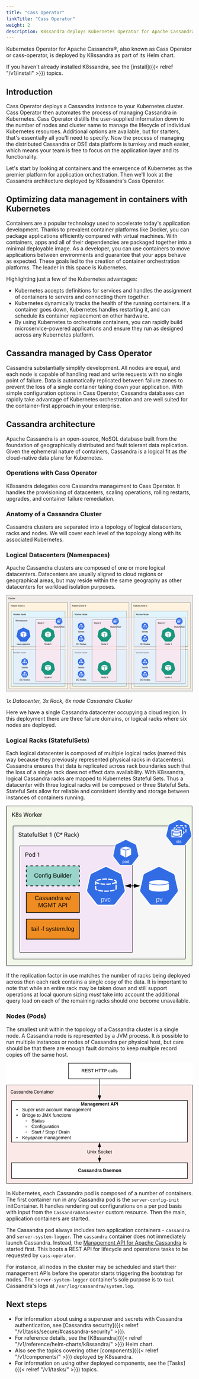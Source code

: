 ```yaml
---
title: "Cass Operator"
linkTitle: "Cass Operator"
weight: 2
description: K8ssandra deploys Kubernetes Operator for Apache Cassandra&reg; to support management tasks in Kubernetes.
---
```


Kubernetes Operator for Apache Cassandra&reg;, also known as Cass Operator or cass-operator, is deployed by K8ssandra as part of its Helm chart. 

If you haven't already installed K8ssandra, see the [install]({{< relref "/v1/install" >}}) topics.

## Introduction

Cass Operator deploys a Cassandra instance to your Kubernetes cluster. Cass Operator then automates the process of managing Cassandra in Kubernetes. Cass Operator distills the user-supplied information down to the number of nodes and cluster name to manage the lifecycle of individual Kubernetes resources. Additional options are available, but for starters, that's essentially all you'll need to specify. Now the process of managing the distributed Cassandra or DSE data platform is turnkey and much easier, which means your team is free to focus on the application layer and its functionality.

Let's start by looking at containers and the emergence of Kubernetes as the premier platform for application orchestration. Then we'll look at the Cassandra architecture deployed by K8ssandra's Cass Operator. 

## Optimizing data management in containers with Kubernetes

Containers are a popular technology used to accelerate today's application development. Thanks to prevalent container platforms like Docker, you can package applications efficiently compared with virtual machines. With containers, apps and all of their dependencies are packaged together into a minimal deployable image. As a developer, you can use containers to move applications between environments and guarantee that your apps behave as expected. These goals led to the creation of container orchestration platforms. The leader in this space is Kubernetes.

Highlighting just a few of the Kubernetes advantages:

* Kubernetes accepts definitions for services and handles the assignment of containers to servers and connecting them together.
* Kubernetes dynamically tracks the health of the running containers. If a container goes down, Kubernetes handles restarting it, and can schedule its container replacement on other hardware.
* By using Kubernetes to orchestrate containers, you can rapidly build microservice-powered applications and ensure they run as designed across any Kubernetes platform.

## Cassandra managed by Cass Operator

Cassandra substantially simplify development. All nodes are equal, and each node is capable of handling read and write requests with no single point of failure. Data is automatically replicated between failure zones to prevent the loss of a single container taking down your application. With simple configuration options in Cass Operator, Cassandra databases can rapidly take advantage of Kubernetes orchestration and are well suited for the container-first approach in your enterprise.

## Cassandra architecture

Apache Cassandra is an open-source, NoSQL database built from the foundation of geographically distributed and fault tolerant data replication. Given the ephemeral nature of containers, Cassandra is a logical fit as _the_ cloud-native data plane for Kubernetes. 

### Operations with Cass Operator

K8ssandra delegates core Cassandra management to Cass Operator. It handles the provisioning of datacenters, scaling operations, rolling restarts, upgrades, and container failure remediation.

### Anatomy of a Cassandra Cluster

Cassandra clusters are separated into a topology of logical datacenters, racks and nodes. We will cover each level of the topology along with its associated Kubernetes.

### Logical Datacenters (Namespaces)

Apache Cassandra clusters are composed of one or more logical datacenters. Datacenters are usually aligned to cloud regions or geographical areas, but may reside within the same geography as other datacenters for workload isolation purposes.

![Single DC, Cassandra Cluster on Kubernetes](cassandra-bootstrap-5.png)

_1x Datacenter, 3x Rack, 6x node Cassandra Cluster_

Here we have a single Cassandra datacenter occupying a cloud region. In this deployment there are three failure domains, or logical racks where six nodes are deployed.

### Logical Racks (StatefulSets)

Each logical datacenter is composed of multiple logical racks (named this way because they previously represented physical racks in datacenters). Cassandra ensures that data is replicated across rack boundaries such that the loss of a single rack does not effect data availability. With K8ssandra, logical Cassandra racks are mapped to Kubernetes Stateful Sets. Thus a datacenter with three logical racks will be composed or three Stateful Sets. Stateful Sets allow for reliable and consistent identity and storage between instances of containers running.

![Single Rack / Stateful Set](cassandra-rack.png)

If the replication factor in use matches the number of racks being deployed across then each rack contains a single copy of the data. It is important to note that while an entire rack may be taken down and still support operations at local quorum sizing _must_ take into account the additional query load on each of the remaining racks should one become unavailable.

### Nodes (Pods)

The smallest unit within the topology of a Cassandra cluster is a single node. A Cassandra node is represented by a JVM process. It _is_ possible to run multiple instances or nodes of Cassandra per physical host, but care should be that there are enough fault domains to keep multiple record copies off the same host.

![Cassandra Pod](cassandra-pod.png)

In Kubernetes, each Cassandra pod is composed of a number of containers. The first container run in any Cassandra pod is the `server-config-init` initContainer. It handles rendering out configurations on a per pod basis with input from the `CassandraDatacenter` custom resource. Then the main, application containers are started. 

The Cassandra pod always includes two application containers - `cassandra` and `server-system-logger`. The `cassandra` container does not immediately launch Cassandra. Instead, the [Management API for Apache Cassandra](https://github.com/datastax/management-api-for-apache-cassandra) is started first. This boots a REST API for lifecycle and operations tasks to be requested by `cass-operator`. 

For instance, all nodes in the cluster may be scheduled and start their management APIs before the operator starts triggering the bootstrap for nodes. The `server-system-logger` container's sole purpose is to `tail` Cassandra's logs at `/var/log/cassandra/system.log`.

## Next steps

* For information about using a superuser and secrets with Cassandra authentication, see [Cassandra security]({{< relref "/v1/tasks/secure/#cassandra-security" >}}).
* For reference details, see the [K8ssandra]({{< relref "/v1/reference/helm-charts/k8ssandra/" >}}) Helm chart.
* Also see the topics covering other [components]({{< relref "/v1/components/" >}}) deployed by K8ssandra. 
* For information on using other deployed components, see the [Tasks]({{< relref "/v1/tasks/" >}}) topics.
